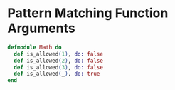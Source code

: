 # Pattern Matching Function Arguments
```elixir
defmodule Math do
  def is_allowed(1), do: false
  def is_allowed(2), do: false
  def is_allowed(3), do: false
  def is_allowed(_), do: true
end
```
